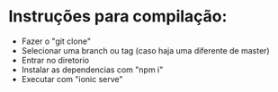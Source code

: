 # Instruções para compilação:
- Fazer o "git clone"
- Selecionar uma branch ou tag (caso haja uma diferente de master)
- Entrar no diretorio 
- Instalar as dependencias com "npm i"
- Executar com "ionic serve"
